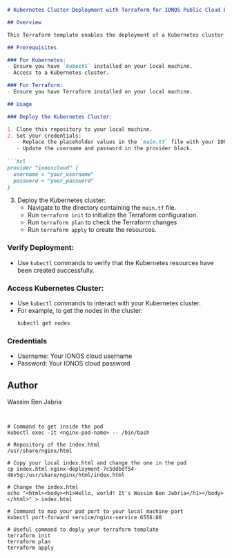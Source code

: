 
```markdown
# Kubernetes Cluster Deployment with Terraform for IONOS Public Cloud by Wassim Ben Jabria

## Overview

This Terraform template enables the deployment of a Kubernetes cluster on the IONOS cloud platform. It includes the setup of a sample Nginx deployment.

## Prerequisites

### For Kubernetes:
- Ensure you have `kubectl` installed on your local machine.
- Access to a Kubernetes cluster.

### For Terraform:
- Ensure you have Terraform installed on your local machine.

## Usage

### Deploy the Kubernetes Cluster:

1. Clone this repository to your local machine.
2. Set your credentials:
   - Replace the placeholder values in the `main.tf` file with your IONOS cloud credentials.
   - Update the username and password in the provider block.
   
```hcl
provider "ionoscloud" {
  username = "your_username"
  password = "your_password"
}
```

3. Deploy the Kubernetes cluster:
   - Navigate to the directory containing the `main.tf` file.
   - Run `terraform init` to initialize the Terraform configuration.
   - Run `terraform plan` to check the Terraform changes
   - Run `terraform apply` to create the resources.

### Verify Deployment:

- Use `kubectl` commands to verify that the Kubernetes resources have been created successfully.

### Access Kubernetes Cluster:

- Use `kubectl` commands to interact with your Kubernetes cluster.
- For example, to get the nodes in the cluster:
  ```bash
  kubectl get nodes
  ```

### Credentials

- Username: Your IONOS cloud username
- Password: Your IONOS cloud password

## Author

Wassim Ben Jabria
```


# Command to get inside the pod 
kubectl exec -it <nginx-pod-name> -- /bin/bash

# Repository of the index.html
/usr/share/nginx/html

# Copy your local index.html and change the one in the pod 
cp index.html nginx-deployment-7c5ddbdf54-46v5g:/usr/share/nginx/html/index.html

# Change the index.html 
echo "<html><body><h1>Hello, world! It's Wassim Ben Jabria</h1></body></html>" > index.html

# Command to map your pod port to your local machine port 
kubectl port-forward service/nginx-service 6556:80

# Useful command to deply your terraform template
terraform init 
terraform plan
terraform apply 